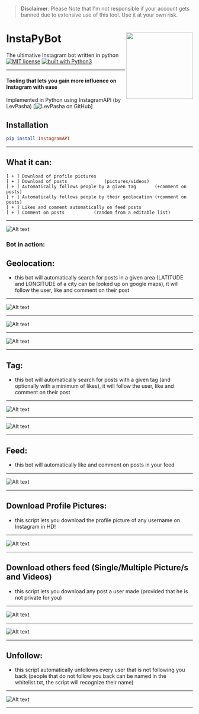 > **Disclaimer**: Please Note that I'm not responsible if your account gets banned due to extensive use of this tool. Use it at your own risk.

# InstaPyBot <img src="https://www.npo3fm.nl/images/2017/07/13_e8_chatbot-icon.png" width="180" align="right">
The ultimative Instagram bot written in python
[![MIT license](https://img.shields.io/badge/license-GPLv3-blue.svg)](https://github.com/Flerov/InstaPyBot/blob/master/LICENSE)
[![built with Python3](https://img.shields.io/badge/built%20with-Python3-red.svg)](https://www.python.org/)

---------------------------------------------------------------------------------------------
#### Tooling that lets you gain more influence on Instagram with ease
Implemented in Python using InstagramAPI (by LevPasha)
[![LevPasha on GitHub](https://github.com/LevPasha/Instagram-API-python)]

## **Installation**
```elm
pip install InstagramAPI
```

---------
What it can:
---------
```
[ + ] Download of profile pictures 		              	 		                    
[ + ] Download of posts              (pictures/videos)                       
[ + ] Automatically follows people by a given tag       (+comment on posts)
[ + ] Automatically follows people by their geolocation (+comment on posts)
[ + ] Likes and comment automatically on feed posts    			           
[ + ] Comment on posts           (random from a editable list) 		         
```
---------
![Alt text](https://github.com/Flerov/InstaPyBot/blob/readme-pictures/unnessessarry_pictures/interface.jpg)

### Bot in action:
Geolocation:
--------------
* this bot will automatically search for posts in a given area (LATITUDE and LONGITUDE of a city can be looked up on google maps), it will follow the user, like and comment on their post
---------------------------------------------------------------------------------------------------------------
![Alt text](https://github.com/Flerov/InstaPyBot/blob/readme-pictures/unnessessarry_pictures/3geobot.png)

---------------------------------------------------------------------------------------------------------------
![Alt text](https://github.com/Flerov/InstaPyBot/blob/readme-pictures/unnessessarry_pictures/4gebot.png)

---------------------------------------------------------------------------------------------------------------
![Alt text](https://github.com/Flerov/InstaPyBot/blob/readme-pictures/unnessessarry_pictures/5geobot.png)

---------------------------------------------------------------------------------------------------------------

Tag:
--------------
* this bot will automatically search for posts with a given tag (and optionally with a minimum of likes), it will follow the user, like and comment on their post
---------------------------------------------------------------------------------------------------------------
![Alt text](https://github.com/Flerov/InstaPyBot/blob/readme-pictures/unnessessarry_pictures/6tagbot.png)

---------------------------------------------------------------------------------------------------------------
![Alt text](https://github.com/Flerov/InstaPyBot/blob/readme-pictures/unnessessarry_pictures/7tagbot.png)

---------------------------------------------------------------------------------------------------------------

Feed:
--------------
* this bot will automatically like and comment on posts in your feed 
---------------------------------------------------------------------------------------------------------------
![Alt text](https://github.com/Flerov/InstaPyBot/blob/readme-pictures/unnessessarry_pictures/2feedbot.png)

---------------------------------------------------------------------------------------------------------------

Download Profile Pictures:
--------------
* this script lets you download the profile picture of any username on Instagram in HD!
---------------------------------------------------------------------------------------------------------------
![Alt text](https://github.com/Flerov/InstaPyBot/blob/readme-pictures/unnessessarry_pictures/8profiledownload.png)

---------------------------------------------------------------------------------------------------------------

Download others feed (Single/Multiple Picture/s and Videos)
--------------
* this script lets you download any post a user made (provided that he is not private for you)
---------------------------------------------------------------------------------------------------------------
![Alt text](https://github.com/Flerov/InstaPyBot/blob/readme-pictures/unnessessarry_pictures/9postdownload.png)

---------------------------------------------------------------------------------------------------------------
![Alt text](https://github.com/Flerov/InstaPyBot/blob/readme-pictures/unnessessarry_pictures/10postdownload.png)

---------------------------------------------------------------------------------------------------------------

Unfollow:
--------------
* this script automatically unfollows every user that is not following you back (people that do not follow you back can be named in the whitelist.txt, the script will recognize their name)
---------------------------------------------------------------------------------------------------------------
![Alt text](https://github.com/Flerov/InstaPyBot/blob/readme-pictures/unnessessarry_pictures/1getridoffakes.png)

---------------------------------------------------------------------------------------------------------------

